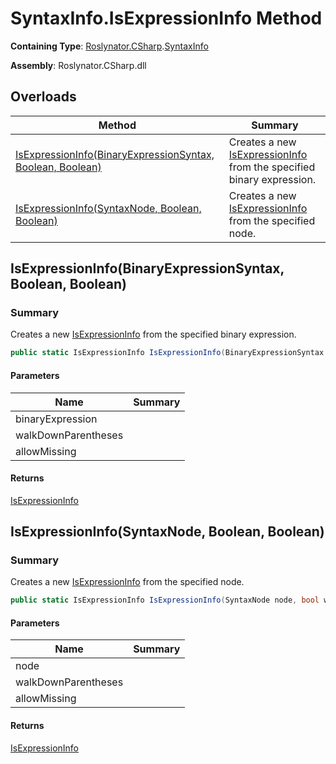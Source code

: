 # SyntaxInfo\.IsExpressionInfo Method

**Containing Type**: [Roslynator.CSharp](../../README.md)\.[SyntaxInfo](../README.md)

**Assembly**: Roslynator\.CSharp\.dll

## Overloads

| Method | Summary |
| ------ | ------- |
| [IsExpressionInfo(BinaryExpressionSyntax, Boolean, Boolean)](#Roslynator_CSharp_SyntaxInfo_IsExpressionInfo_Microsoft_CodeAnalysis_CSharp_Syntax_BinaryExpressionSyntax_System_Boolean_System_Boolean_) | Creates a new [IsExpressionInfo](../../Syntax/IsExpressionInfo/README.md) from the specified binary expression\. |
| [IsExpressionInfo(SyntaxNode, Boolean, Boolean)](#Roslynator_CSharp_SyntaxInfo_IsExpressionInfo_Microsoft_CodeAnalysis_SyntaxNode_System_Boolean_System_Boolean_) | Creates a new [IsExpressionInfo](../../Syntax/IsExpressionInfo/README.md) from the specified node\. |

## IsExpressionInfo\(BinaryExpressionSyntax, Boolean, Boolean\)<a name="Roslynator_CSharp_SyntaxInfo_IsExpressionInfo_Microsoft_CodeAnalysis_CSharp_Syntax_BinaryExpressionSyntax_System_Boolean_System_Boolean_"></a>

### Summary

Creates a new [IsExpressionInfo](../../Syntax/IsExpressionInfo/README.md) from the specified binary expression\.

```csharp
public static IsExpressionInfo IsExpressionInfo(BinaryExpressionSyntax binaryExpression, bool walkDownParentheses = true, bool allowMissing = false)
```

#### Parameters

| Name | Summary |
| ---- | ------- |
| binaryExpression | |
| walkDownParentheses | |
| allowMissing | |

#### Returns

[IsExpressionInfo](../../Syntax/IsExpressionInfo/README.md)

## IsExpressionInfo\(SyntaxNode, Boolean, Boolean\)<a name="Roslynator_CSharp_SyntaxInfo_IsExpressionInfo_Microsoft_CodeAnalysis_SyntaxNode_System_Boolean_System_Boolean_"></a>

### Summary

Creates a new [IsExpressionInfo](../../Syntax/IsExpressionInfo/README.md) from the specified node\.

```csharp
public static IsExpressionInfo IsExpressionInfo(SyntaxNode node, bool walkDownParentheses = true, bool allowMissing = false)
```

#### Parameters

| Name | Summary |
| ---- | ------- |
| node | |
| walkDownParentheses | |
| allowMissing | |

#### Returns

[IsExpressionInfo](../../Syntax/IsExpressionInfo/README.md)

